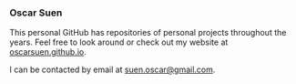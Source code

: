 ### Oscar Suen

This personal GitHub has repositories of personal projects throughout the years.  Feel free to look around or check out my website at [oscarsuen.github.io](https://oscarsuen.github.io/).

I can be contacted by email at [suen.oscar@gmail.com](mailto:suen.oscar@gmail.com).
